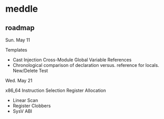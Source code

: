 # meddle

## roadmap

Sun. May 11

Templates
- Cast Injection
Cross-Module Global Variable References
- Chronological comparison of declaration versus. reference for locals.
New/Delete
Test

Wed. May 21

x86_64 Instruction Selection
Register Allocation
- Linear Scan
- Register Clobbers
- SysV ABI